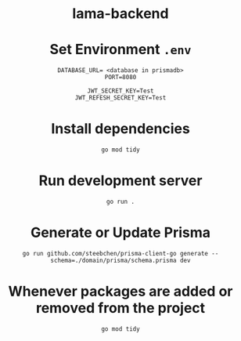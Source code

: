 <div align="center">

# lama-backend
# Set Environment `.env`
```
DATABASE_URL= <database in prismadb>
PORT=8080

JWT_SECRET_KEY=Test
JWT_REFESH_SECRET_KEY=Test
```
# Install dependencies
```
go mod tidy
```
# Run development server
```
go run .
```
# Generate or Update Prisma
```
go run github.com/steebchen/prisma-client-go generate --schema=./domain/prisma/schema.prisma dev
```
# Whenever packages are added or removed from the project
```
go mod tidy
```